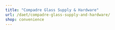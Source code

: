 ```yaml
---
title: "Compadre Glass Supply & Hardware"
url: /daet/compadre-glass-supply-and-hardware/
shop: convenience
---
```

